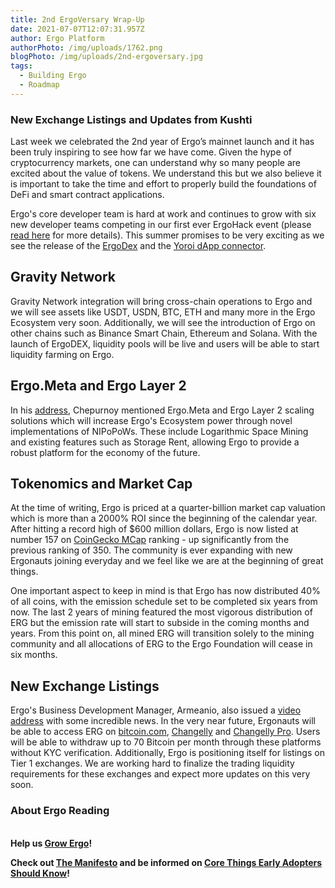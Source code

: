 ```yaml
---
title: 2nd ErgoVersary Wrap-Up
date: 2021-07-07T12:07:31.957Z
author: Ergo Platform
authorPhoto: /img/uploads/1762.png
blogPhoto: /img/uploads/2nd-ergoversary.jpg
tags:
  - Building Ergo
  - Roadmap
---
```

<!--StartFragment-->

### New Exchange Listings and Updates from Kushti



Last week we celebrated the 2nd year of Ergo’s mainnet launch and it has been truly inspiring to see how far we have come. Given the hype of cryptocurrency markets, one can understand why so many people are excited about the value of tokens. We understand this but we also believe it is important to take the time and effort to properly build the foundations of DeFi and smart contract applications. 



Ergo's core developer team is hard at work and continues to grow with six new developer teams competing in our first ever ErgoHack event (please [read here](https://ergoplatform.org/en/blog/2021-06-19-ergohack/) for more details). This summer promises to be very exciting as we see the release of the [ErgoDex](https://ergodex.io/) and the [Yoroi dApp connector](https://www.emurgo.io/blog/emurgo-launches-beta-version-of-yoroi-wallet-dapp-connector).



## Gravity Network



Gravity Network integration will bring cross-chain operations to Ergo and we will see assets like USDT, USDN, BTC, ETH and many more in the Ergo Ecosystem very soon. Additionally, we will see the introduction of Ergo on other chains such as Binance Smart Chain, Ethereum and Solana. With the launch of ErgoDEX, liquidity pools will be live and users will be able to start liquidity farming on Ergo.



## Ergo.Meta and Ergo Layer 2



In his [address](https://www.youtube.com/watch?v=QCMpVRVrHqI), Chepurnoy mentioned Ergo.Meta and Ergo Layer 2 scaling solutions which will increase Ergo's Ecosystem power through novel implementations of NIPoPoWs. These include Logarithmic Space Mining and existing features such as Storage Rent, allowing Ergo to provide a robust platform for the economy of the future.



## Tokenomics and Market Cap



At the time of writing, Ergo is priced at a quarter-billion market cap valuation which is more than a 2000% ROI since the beginning of the calendar year. After hitting a record high of $600 million dollars, Ergo is now listed at number 157 on [CoinGecko MCap](https://www.coingecko.com/en/coins/ergo) ranking - up significantly from the previous ranking of 350. The community is ever expanding with new Ergonauts joining everyday and we feel like we are at the beginning of great things.



One important aspect to keep in mind is that Ergo has now distributed 40% of all coins, with the emission schedule set to be completed six years from now. The last 2 years of mining featured the most vigorous distribution of ERG but the emission rate will start to subside in the coming months and years. From this point on, all mined ERG will transition solely to the mining community and all allocations of ERG to the Ergo Foundation will cease in six months.



## New Exchange Listings



Ergo's Business Development Manager, Armeanio, also issued a [video address](https://www.youtube.com/watch?v=e3DDlihe0Tk) with some incredible news. In the very near future, Ergonauts will be able to access ERG on [bitcoin.com](https://www.bitcoin.com/), [Changelly](https://changelly.com/) and [Changelly Pro](https://pro.changelly.com/). Users will be able to withdraw up to 70 Bitcoin per month through these platforms without KYC verification. Additionally, Ergo is positioning itself for listings on Tier 1 exchanges. We are working hard to finalize the trading liquidity requirements for these exchanges and expect more updates on this very soon.



### About Ergo Reading

**\
Help us [Grow Ergo](https://ergoplatform.org/en/blog/2021-07-01-grow-ergo/)!** 

**Check out [The Manifesto](https://ergoplatform.org/en/blog/2021-04-26-the-ergo-manifesto/) and be informed on [Core Things Early Adopters Should Know](https://ergoplatform.org/en/blog/2021-06-29-2nd-ergoversary-core-things-early-adopter-should-know/)!**

<!--EndFragment-->